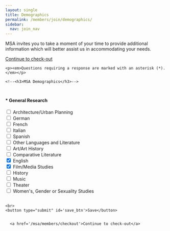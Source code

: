 ```yaml
---
layout: single
title: Demographics
permalink: /members/join/demographics/
sidebar:
  nav: join_nav
---
```






<html lang="en">
<head>
  <meta name="generator" content="HTML Tidy for Linux (vers 25 March 2009), see www.w3.org">
  <meta charset="utf-8">
  <meta http-equiv="Content-Type" content="text/html; charset=us-ascii">

  <title>MSA Membership</title>
  <link rel="stylesheet" href="/msa/members/css/msa-style.css" type="text/css">
  <link rel="stylesheet" href="/msa/members/css/jhup-style.css" type="text/css">
  <link href="/msa/members/css/SpryMenuBarHorizontal.css" rel="stylesheet" type="text/css">
  <link href="/msa/members/img/msa-favicon.png" rel= "shortcut icon" type="image/gif" />

</head>

<body>


<!-- <h1>Modernist Studies Association</h1> -->
<main id="maincontent">




<p>

MSA invites you to take a moment of your time to 
provide additional information which will better assist us in 
accommodating your needs.

</p>


<p><a href="/msa/members/checkout">Continue to check-out</a></p>








<form method="post" action="/msa/members/checkout/demographics/2348">
  <div>
    
    <p><em>Questions requiring a response are marked with an asterisk (*).</em></p>
    
    <!--<h3>MSA Demographics</h3>-->
    
      
  <h4 style='padding-top:3ex'>*&nbsp;General Research</h4>
  
  

  
    
    

  
  <label>
    <input type="checkbox" name="dem_q_2"
          value="74"
          >
      Architecture/Urban Planning
  </label>
  
<br>


  
  <label>
    <input type="checkbox" name="dem_q_2"
          value="83"
          >
      German
  </label>
  
<br>


  
  <label>
    <input type="checkbox" name="dem_q_2"
          value="84"
          >
      French
  </label>
  
<br>


  
  <label>
    <input type="checkbox" name="dem_q_2"
          value="85"
          >
      Italian
  </label>
  
<br>


  
  <label>
    <input type="checkbox" name="dem_q_2"
          value="86"
          >
      Spanish
  </label>
  
<br>


  
  <label>
    <input type="checkbox" name="dem_q_2"
          value="87"
          >
      Other Languages and Literature
  </label>
  
<br>


  
  <label>
    <input type="checkbox" name="dem_q_2"
          value="75"
          >
      Art/Art History
  </label>
  
<br>


  
  <label>
    <input type="checkbox" name="dem_q_2"
          value="76"
          >
      Comparative Literature
  </label>
  
<br>


  
  <label>
    <input type="checkbox" name="dem_q_2"
          value="77"
           checked="1">
      English
  </label>
  
<br>


  
  <label>
    <input type="checkbox" name="dem_q_2"
          value="78"
           checked="1">
      Film/Media Studies
  </label>
  
<br>


  
  <label>
    <input type="checkbox" name="dem_q_2"
          value="59"
          >
      History
  </label>
  
<br>


  
  <label>
    <input type="checkbox" name="dem_q_2"
          value="80"
          >
      Music
  </label>
  
<br>


  
  <label>
    <input type="checkbox" name="dem_q_2"
          value="81"
          >
      Theater
  </label>
  
<br>


  
  <label>
    <input type="checkbox" name="dem_q_2"
          value="82"
          >
      Women's, Gender or Sexuality Studies
  </label>
  
<br>




  
  <br>
  
  <input name='dem_had_resp_q_2' value='2' type='hidden'>

    
    
    <br>
    <button type="submit" id='save_btn'>Save</button>
    
    
      <a href='/msa/members/checkout'>Continue to check-out</a>
    
  </div>
  <input name="csrf_token" value="" type="hidden">
</form>


</main>
<script type="text/javascript" src="/msa/members/js/jquery.js"> </script>
<script type="text/javascript" src="/msa/members/js/jquery.doubleScroll.js"></script>
<script type="text/javascript" src="/msa/members/js/jhup.js"> </script>




<script async src="https://www.googletagmanager.com/gtag/js?id=UA-122948754-11"></script>
<script async src="/msa/members/js/msa-analytics.js"></script>

<script type="text/javascript" defer>
(function(d, src, c) { var t=d.scripts[d.scripts.length - 1],s=d.createElement('script');s.id='la_x2s6df8d';s.async=true;s.src=src;s.onload=s.onreadystatechange=function(){var rs=this.readyState;if(rs&&(rs!='complete')&&(rs!='loaded')){return;}c(this);};t.parentElement.insertBefore(s,t.nextSibling);})(document,
'https://jhup.ladesk.com/scripts/track.js',
function(e){ LiveAgent.createButton('uyox0una', e); });
</script>

</body>
</html>
